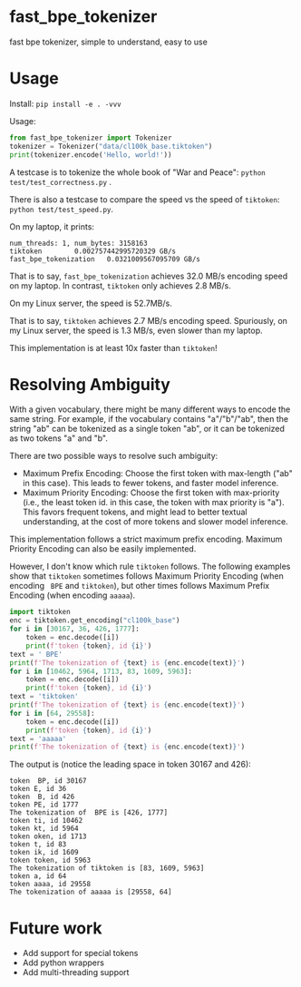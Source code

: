 # fast_bpe_tokenizer
fast bpe tokenizer, simple to understand, easy to use

# Usage

Install: `pip install -e . -vvv`

Usage:

```python
from fast_bpe_tokenizer import Tokenizer
tokenizer = Tokenizer("data/cl100k_base.tiktoken")
print(tokenizer.encode('Hello, world!'))
```

A testcase is to tokenize the whole book of "War and Peace": `python test/test_correctness.py` .

There is also a testcase to compare the speed vs the speed of `tiktoken`: `python test/test_speed.py`.

On my laptop, it prints:

```text
num_threads: 1, num_bytes: 3158163
tiktoken        0.002757442995720329 GB/s
fast_bpe_tokenization   0.0321009567095709 GB/s
```

That is to say, `fast_bpe_tokenization` achieves 32.0 MB/s encoding speed on my laptop. In contrast, `tiktoken` only achieves 2.8 MB/s.

On my Linux server, the speed is 52.7MB/s.

That is to say, `tiktoken` achieves 2.7 MB/s encoding speed. Spuriously, on my Linux server, the speed is 1.3 MB/s, even slower than my laptop.

This implementation is at least 10x faster than `tiktoken`!

# Resolving Ambiguity

With a given vocabulary, there might be many different ways to encode the same string. For example, if the vocabulary contains "a"/"b"/"ab", then the string "ab" can be tokenized as a single token "ab", or it can be tokenized as two tokens "a" and "b".

There are two possible ways to resolve such ambiguity:
- Maximum Prefix Encoding: Choose the first token with max-length ("ab" in this case). This leads to fewer tokens, and faster model inference.
- Maximum Priority Encoding: Choose the first token with max-priority (i.e., the least token id. in this case, the token with max priority is "a"). This favors frequent tokens, and might lead to better textual understanding, at the cost of more tokens and slower model inference.

This implementation follows a strict maximum prefix encoding. Maximum Priority Encoding can also be easily implemented.

However, I don't know which rule `tiktoken` follows. The following examples show that `tiktoken` sometimes follows Maximum Priority Encoding (when encoding ` BPE` and `tiktoken`), but other times follows Maximum Prefix Encoding (when encoding `aaaaa`).

```python
import tiktoken
enc = tiktoken.get_encoding("cl100k_base")
for i in [30167, 36, 426, 1777]:
    token = enc.decode([i])
    print(f'token {token}, id {i}')
text = ' BPE'
print(f'The tokenization of {text} is {enc.encode(text)}')
for i in [10462, 5964, 1713, 83, 1609, 5963]:
    token = enc.decode([i])
    print(f'token {token}, id {i}')
text = 'tiktoken'
print(f'The tokenization of {text} is {enc.encode(text)}')
for i in [64, 29558]:
    token = enc.decode([i])
    print(f'token {token}, id {i}')
text = 'aaaaa'
print(f'The tokenization of {text} is {enc.encode(text)}')
```

The output is (notice the leading space in token 30167 and 426):
```text
token  BP, id 30167
token E, id 36
token  B, id 426
token PE, id 1777
The tokenization of  BPE is [426, 1777]
token ti, id 10462
token kt, id 5964
token oken, id 1713
token t, id 83
token ik, id 1609
token token, id 5963
The tokenization of tiktoken is [83, 1609, 5963]
token a, id 64
token aaaa, id 29558
The tokenization of aaaaa is [29558, 64]
```

# Future work
- Add support for special tokens
- Add python wrappers
- Add multi-threading support
